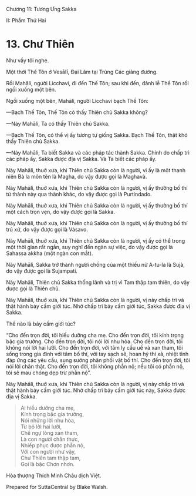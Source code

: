  

Chương 11: Tương Ưng Sakka

II: Phẩm Thứ Hai

# 13\. Chư Thiên

Như vầy tôi nghe.

Một thời Thế Tôn ở Vesālī, Ðại Lâm tại Trùng Các giảng đường.

Rồi Mahāli, người Licchavi, đi đến Thế Tôn; sau khi đến, đảnh lễ Thế Tôn rồi ngồi xuống một bên.

Ngồi xuống một bên, Mahāli, người Licchavi bạch Thế Tôn:

—Bạch Thế Tôn, Thế Tôn có thấy Thiên chủ Sakka không?

—Này Mahāli, Ta có thấy Thiên chủ Sakka.

—Bạch Thế Tôn, có thể vị ấy tương tự giống Sakka. Bạch Thế Tôn, thật khó thấy Thiên chủ Sakka.

—Này Mahāli, Ta biết Sakka và các pháp tác thành Sakka. Chính do chấp trì các pháp ấy, Sakka được địa vị Sakka. Và Ta biết các pháp ấy.

Này Mahāli, thuở xưa, khi Thiên chủ Sakka còn là người, vị ấy là một thanh niên Bà la môn tên là Magha, do vậy được gọi là Maghavà.

Này Mahāli, thuở xưa, khi Thiên chủ Sakka còn là người, vị ấy thường bố thí từ thành này qua thành khác, do vậy được gọi là Purtindado.

Này Mahāli, thuở xưa, khi Thiên chủ Sakka còn là người, vị ấy thường bố thí một cách trọn vẹn, do vậy được gọi là Sakka.

Này Mahāli, thuở xưa, khi Thiên chủ Sakka còn là người, vị ấy thường bố thí trú xứ, do vậy được gọi là Vàsavo.

Này Mahāli, thuở xưa, khi Thiên chủ Sakka còn là người, vị ấy có thể trong một thời gian rất ngắn, suy nghĩ đến ngàn sự việc, do vậy được gọi là Sahassa akkha (một ngàn con mắt).

Này Mahāli, Sakka trở thành người chồng của một thiếu nữ A-tu-la là Sujà, do vậy được gọi là Sujampati.

Này Mahāli, Thiên chủ Sakka thống lãnh và trị vì Tam thập tam thiên, do vậy được gọi là Thiên chủ.

Này Mahāli, thuở xưa, khi Thiên chủ Sakka còn là người, vị này chấp trì và thật hành bảy cấm giới túc. Nhờ chấp trì bảy cấm giới túc, Sakka được địa vị Sakka.

Thế nào là bảy cấm giới túc?

“Cho đến trọn đời, tôi hiếu dưỡng cha mẹ. Cho đến trọn đời, tôi kính trọng bậc gia trưởng. Cho đến trọn đời, tôi nói lời nhu hòa. Cho đến trọn đời, tôi không nói lời hai lưỡi. Cho đến trọn đời, với tâm ly cấu uế và xan tham, tôi sống trong gia đình với tâm bố thí, với tay sạch sẽ, hoan hỷ thí xả, nhiệt tình đáp ứng các yêu cầu, sung sướng phân phối vật bố thí. Cho đến trọn đời, tôi nói lời chân thật. Cho đến trọn đời, tôi không phẫn nộ; nếu tôi có phẫn nộ, tôi sẽ mau chóng dẹp trừ phẫn nộ”.

Này Mahāli, thuở xưa, khi Thiên chủ Sakka còn là người, vị này chấp trì và thật hành bảy cấm giới túc. Nhờ chấp trì bảy cấm giới túc này, Sakka được địa vị Sakka.

> Ai hiếu dưỡng cha mẹ,  
> Kính trọng bậc gia trưởng,  
> Nói những lời nhu hòa,  
> Từ bỏ lời hai lưỡi,  
> Chế ngự lòng xan tham,  
> Là con người chân thực,  
> Nhiếp phục được phẫn nộ,  
> Với con người như vậy,  
> Chư Thiên tam thập tam,  
> Gọi là bậc Chơn nhơn.

Hòa thượng Thích Minh Châu dịch Việt.

Prepared for SuttaCentral by Blake Walsh.